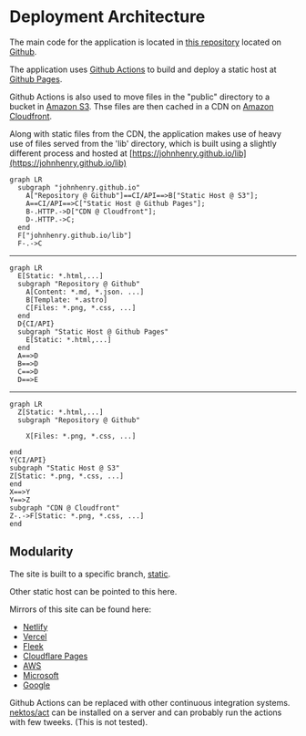 # Deployment Architecture

The main code for the application is located in [this repository](https://github.com/johnhenry/johnhenry.github.io) located on [Github]().

The application uses [Github Actions]() to build and deploy a static host at [Github Pages]().

Github Actions is also used to move files in the "public" directory to a bucket in [Amazon S3](). Thse files are then cached in a CDN on [Amazon Cloudfront]().

Along with static files from the CDN, the application makes use of heavy use of files served from the 'lib' directory, which is built using a slightly different process and hosted at [https://johnhenry.github.io/lib](https://johnhenry.github.io/lib)

```mermaid
graph LR
  subgraph "johnhenry.github.io"
    A["Repository @ Github"]==CI/API==>B["Static Host @ S3"];
    A==CI/API==>C["Static Host @ Github Pages"];
    B-.HTTP.->D["CDN @ Cloudfront"];
    D-.HTTP.->C;
  end
  F["johnhenry.github.io/lib"]
  F-.->C
```

<hr />

```mermaid
graph LR
  E[Static: *.html,...]
  subgraph "Repository @ Github"
    A[Content: *.md, *.json. ...]
    B[Template: *.astro]
    C[Files: *.png, *.css, ...]
  end
  D{CI/API}
  subgraph "Static Host @ Github Pages"
    E[Static: *.html,...]
  end
  A==>D
  B==>D
  C==>D
  D==>E
```

<hr />

```mermaid
graph LR
  Z[Static: *.html,...]
  subgraph "Repository @ Github"

    X[Files: *.png, *.css, ...]

end
Y{CI/API}
subgraph "Static Host @ S3"
Z[Static: *.png, *.css, ...]
end
X==>Y
Y==>Z
subgraph "CDN @ Cloudfront"
Z-.->F[Static: *.png, *.css, ...]
end

```

## Modularity

The site is built to a specific branch, [static]().

Other static host can be pointed to this here.

Mirrors of this site can be found here:

- []() [Netlify]()
- []() [Vercel]()
- []() [Fleek]()
- []() [Cloudflare Pages]()
- []() [AWS]()
- []() [Microsoft]()
- []() [Google]()

Github Actions can be replaced with other continuous integration systems. [nektos/act](github.com/nektos/act) can be installed on a server and can probably run the actions with few tweeks. (This is not tested).
```
